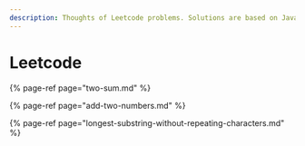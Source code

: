 ```yaml
---
description: Thoughts of Leetcode problems. Solutions are based on Java.
---
```


# Leetcode

{% page-ref page="two-sum.md" %}

{% page-ref page="add-two-numbers.md" %}

{% page-ref page="longest-substring-without-repeating-characters.md" %}



